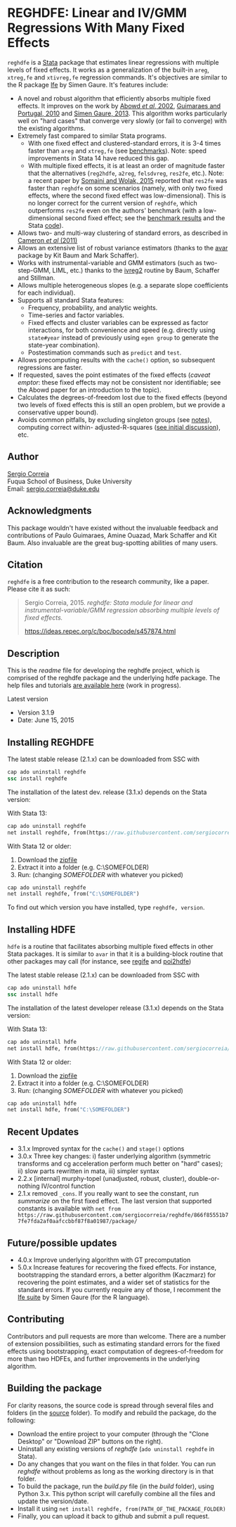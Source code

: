 # REGHDFE: Linear and IV/GMM Regressions With Many Fixed Effects

`reghdfe` is a [Stata](http://www.stata.com/) package that estimates linear regressions with multiple levels of fixed effects. It works as a generalization of the built-in `areg`, `xtreg,fe` and `xtivreg,fe` regression commands. It's objectives are similar to the R package [lfe](http://cran.r-project.org/web/packages/lfe/index.html) by Simen Gaure. It's features include:

- A novel and robust algorithm that efficiently absorbs multiple fixed effects. It improves on the work by [Abowd *et al*, 2002](https://ideas.repec.org/p/cen/tpaper/2002-06.html), [Guimaraes and Portugal, 2010](https://ideas.repec.org/a/tsj/stataj/v10y2010i4p628-649.html) and [Simen Gaure, 2013](http://www.sciencedirect.com/science/article/pii/S0167947313001266). This algorithm works particularly well on "hard cases" that converge very slowly (or fail to converge) with the existing algorithms.
- Extremely fast compared to similar Stata programs. 
  - With one fixed effect and clustered-standard errors, it is 3-4 times faster than `areg` and `xtreg,fe` (see [benchmarks](./misc/Benchmarks/areg_xtreg.log.txt)). Note: speed improvements in Stata 14 have reduced this gap. 
  - With multiple fixed effects, it is at least an order of magnitude faster that the alternatives (`reg2hdfe`, `a2reg`, `felsdvreg`, `res2fe`, etc.). Note: a recent paper by [Somaini and Wolak, 2015](http://web.stanford.edu/group/fwolak/cgi-bin/sites/default/files/jem-2014-0008.pdf) reported that `res2fe` was faster than `reghdfe` on some scenarios (namely, with only two fixed effects, where the second fixed effect was low-dimensional). This is no longer correct for the current version of `reghdfe`, which outperforms `res2fe` even on the authors' benchmark (with a low-dimensional second fixed effect; see the [benchmark results](./misc/Benchmarks/res2fe.log.txt) and the Stata [code](./misc/Benchmarks/res2fe.do)).
- Allows two- and multi-way clustering of standard errors, as described in [Cameron *et al* (2011)](http://amstat.tandfonline.com/doi/abs/10.1198/jbes.2010.07136)
- Allows an extensive list of robust variance estimators (thanks to the [avar](https://ideas.repec.org/c/boc/bocode/s457689.html) package by Kit Baum and Mark Schaffer).
- Works with instrumental-variable and GMM estimators (such as two-step-GMM, LIML, etc.) thanks to the [ivreg2](https://ideas.repec.org/c/boc/bocode/s425401.html) routine by Baum, Schaffer and Stillman.
- Allows multiple heterogeneous slopes (e.g. a separate slope coefficients for each individual).
- Supports all standard Stata features:
  - Frequency, probability, and analytic weights.
  - Time-series and factor variables.
  - Fixed effects and cluster variables can be expressed as factor interactions, for both convenience and speed (e.g. directly using `state#year` instead of previously using `egen group` to generate the state-year combination).
  - Postestimation commands such as `predict` and `test`.
- Allows precomputing results with the `cache()` option, so subsequent regressions are faster.
- If requested, saves the point estimates of the fixed effects (*caveat emptor*: these fixed effects may not be consistent nor identifiable; see the Abowd paper for an introduction to the topic).
- Calculates the degrees-of-freedom lost due to the fixed effects (beyond two levels of fixed effects this is still an open problem, but we provide a conservative upper bound).
- Avoids common pitfalls, by excluding singleton groups (see [notes](scorreia.com/reghdfe/nested_within_cluster.pdf)), computing correct within- adjusted-R-squares ([see initial discussion](http://www.statalist.org/forums/forum/general-stata-discussion/general/1290416-anyone-knows-what-is-an-adjusted-within-r2)), etc.

## Author

[Sergio Correia](http://scorreia.com)
<br>Fuqua School of Business, Duke University
<br>Email: sergio.correia@duke.edu

## Acknowledgments

This package wouldn't have existed without the invaluable feedback and contributions of Paulo Guimaraes, Amine Ouazad, Mark Schaffer and Kit Baum. Also invaluable are the great bug-spotting abilities of many users.

## Citation

`reghdfe` is a free contribution to the research community, like a paper. Please cite it as such:

> Sergio Correia, 2015. *reghdfe: Stata module for linear and instrumental-variable/GMM regression absorbing multiple levels of fixed effects.*
>
> https://ideas.repec.org/c/boc/bocode/s457874.html

## Description

This is the *readme* file for developing the reghdfe project, which is comprised of the reghdfe package and the underlying hdfe package. The help files and tutorials [are available here](http://scorreia.com/reghdfe) (work in progress).

Latest version
* Version 3.1.9
* Date: June 15, 2015

## Installing REGHDFE

The latest stable release (2.1.x) can be downloaded from SSC with

```stata
cap ado uninstall reghdfe
ssc install reghdfe
```

The installation of the latest dev. release (3.1.x) depends on the Stata version:

With Stata 13:

```stata
cap ado uninstall reghdfe
net install reghdfe, from(https://raw.githubusercontent.com/sergiocorreia/reghdfe/master/package/)
```
With Stata 12 or older:

1. Download the [zipfile](/misc/reghdfe.zip)
2. Extract it into a folder (e.g. C:\SOMEFOLDER)
3. Run: (changing *SOMEFOLDER* with whatever you picked)

```stata
cap ado uninstall reghdfe
net install reghdfe, from("C:\SOMEFOLDER")
```

To find out which version you have installed, type `reghdfe, version`.

## Installing HDFE

`hdfe` is a routine that facilitates absorbing multiple fixed effects in other Stata packages. It is similar to `avar` in that it is a building-block routine that other packages may call (for instance, see [regife](https://github.com/matthieugomez/stata-regife) and [poi2hdfe](https://ideas.repec.org/c/boc/bocode/s457777.html))

The latest stable release (2.1.x) can be downloaded from SSC with

```stata
cap ado uninstall hdfe
ssc install hdfe
```

The installation of the latest developer release (3.1.x) depends on the Stata version:

With Stata 13:

```stata
cap ado uninstall hdfe
net install hdfe, from(https://raw.githubusercontent.com/sergiocorreia/reghdfe/master/package/)
```
With Stata 12 or older:

1. Download the [zipfile](/misc/reghdfe.zip)
2. Extract it into a folder (e.g. C:\SOMEFOLDER)
3. Run: (changing *SOMEFOLDER* with whatever you picked)

```stata
cap ado uninstall hdfe
net install hdfe, from("C:\SOMEFOLDER")
```

## Recent Updates

* 3.1.x Improved syntax for the `cache()` and `stage()` options
* 3.0.x Three key changes: i) faster underlying algorithm (symmetric transforms and cg acceleration perform much better on "hard" cases); ii) slow parts rewritten in mata, iii) simpler syntax
* 2.2.x [internal] murphy-topel (unadjusted, robust, cluster), double-or-nothing IV/control function
* 2.1.x removed `_cons`. If you really want to see the constant, run *summarize* on the first fixed effect. The last version that supported constants is available with `net from https://raw.githubusercontent.com/sergiocorreia/reghdfe/866f85551b77fe7fda2af0aafccbbf87f8a01987/package/`

## Future/possible updates

* 4.0.x Improve underlying algorithm with GT precomputation
* 5.0.x Increase features for recovering the fixed effects. For instance, bootstrapping the standard errors, a better algorithm (Kaczmarz) for recovering the point estimates, and a wider set of statistics for the standard errors. If you currently require any of those, I recomment the [lfe suite](cran.r-project.org/web/packages/lfe/index.html) by Simen Gaure (for the R language).

## Contributing

Contributors and pull requests are more than welcome. There are a number of extension possibilities, such as estimating standard errors for the fixed effects using bootstrapping, exact computation of degrees-of-freedom for more than two HDFEs, and further improvements in the underlying algorithm.

## Building the package

For clarity reasons, the source code is spread through several files and folders (in the [source](./source) folder). To modify and rebuild the package, do the following:

* Download the entire project to your computer (through the "Clone Desktop" or "Download ZIP" buttons on the right).
* Uninstall any existing versions of *reghdfe* (`ado uninstall reghdfe` in Stata).
* Do any changes that you want on the files in that folder. You can run *reghdfe* without problems as long as the working directory is in that folder.
* To build the package, run the *build.py* file (in the *build* folder), using Python 3.x. This python script will carefully combine all the files and update the version/date.
* Install it using `net install reghdfe, from(PATH_OF_THE_PACKAGE_FOLDER)`
* Finally, you can upload it back to github and submit a pull request.
